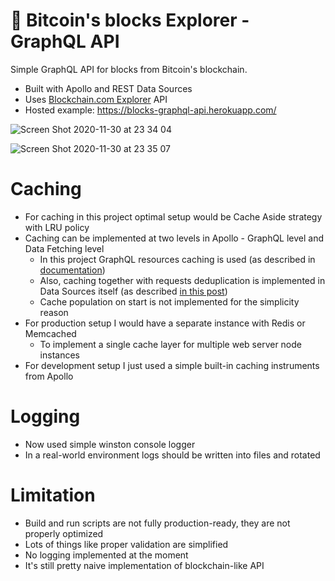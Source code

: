 # 🤖 Bitcoin's blocks Explorer - GraphQL API

Simple GraphQL API for blocks from Bitcoin's blockchain.

- Built with Apollo and REST Data Sources
- Uses [Blockchain.com Explorer](https://www.blockchain.com/explorer) API
- Hosted example: https://blocks-graphql-api.herokuapp.com/

![Screen Shot 2020-11-30 at 23 34 04](https://user-images.githubusercontent.com/3536796/100661829-561de000-3354-11eb-8efc-1594b066afde.png)

![Screen Shot 2020-11-30 at 23 35 07](https://user-images.githubusercontent.com/3536796/100661833-57e7a380-3354-11eb-81e0-016e18285b0c.png)

# Caching

- For caching in this project optimal setup would be Cache Aside strategy with LRU policy
- Caching can be implemented at two levels in Apollo - GraphQL level and Data Fetching level
  - In this project GraphQL resources caching is used (as described in [documentation](https://www.apollographql.com/docs/apollo-server/performance/caching/))
  - Also, caching together with requests deduplication is implemented in Data Sources itself (as described [in this post](https://khalilstemmler.com/blogs/graphql/how-apollo-rest-data-source-caches-api-calls/))
  - Cache population on start is not implemented for the simplicity reason
- For production setup I would have a separate instance with Redis or Memcached
  - To implement a single cache layer for multiple web server node instances
- For development setup I just used a simple built-in caching instruments from Apollo

# Logging

- Now used simple winston console logger
- In a real-world environment logs should be written into files and rotated

# Limitation

- Build and run scripts are not fully production-ready, they are not properly optimized
- Lots of things like proper validation are simplified
- No logging implemented at the moment
- It's still pretty naive implementation of blockchain-like API
